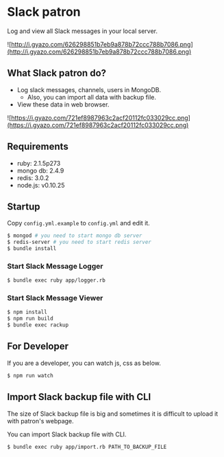 # Slack patron

Log and view all Slack messages in your local server.

![http://i.gyazo.com/626298851b7eb9a878b72ccc788b7086.png](http://i.gyazo.com/626298851b7eb9a878b72ccc788b7086.png)

## What Slack patron do?

- Log slack messages, channels, users in MongoDB.
  - Also, you can import all data with backup file.
- View these data in web browser.

![https://i.gyazo.com/721ef8987963c2acf20112fc033029cc.png](https://i.gyazo.com/721ef8987963c2acf20112fc033029cc.png)

## Requirements

- ruby: 2.1.5p273
- mongo db: 2.4.9
- redis: 3.0.2
- node.js: v0.10.25

## Startup

Copy `config.yml.example` to `config.yml` and edit it.

```sh
$ mongod # you need to start mongo db server
$ redis-server # you need to start redis server
$ bundle install
```

### Start Slack Message Logger

```sh
$ bundle exec ruby app/logger.rb
```

### Start Slack Message Viewer

```sh
$ npm install
$ npm run build
$ bundle exec rackup
```

## For Developer

If you are a developer, you can watch js, css as below.

```sh
$ npm run watch
```

## Import Slack backup file with CLI

The size of Slack backup file is big and sometimes it is difficult to upload it with patron's webpage.

You can import Slack backup file with CLI.

```sh
$ bundle exec ruby app/import.rb PATH_TO_BACKUP_FILE
```
